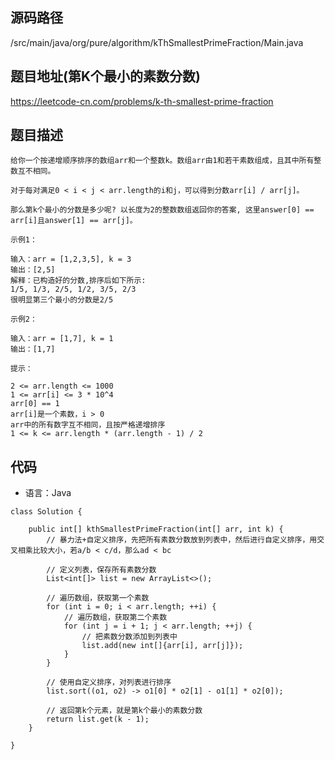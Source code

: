 ## 源码路径

/src/main/java/org/pure/algorithm/kThSmallestPrimeFraction/Main.java

## 题目地址(第K个最小的素数分数)

https://leetcode-cn.com/problems/k-th-smallest-prime-fraction

## 题目描述

```
给你一个按递增顺序排序的数组arr和一个整数k。数组arr由1和若干素数组成，且其中所有整数互不相同。

对于每对满足0 < i < j < arr.length的i和j，可以得到分数arr[i] / arr[j]。

那么第k个最小的分数是多少呢? 以长度为2的整数数组返回你的答案, 这里answer[0] == arr[i]且answer[1] == arr[j]。

示例1：

输入：arr = [1,2,3,5], k = 3
输出：[2,5]
解释：已构造好的分数,排序后如下所示: 
1/5, 1/3, 2/5, 1/2, 3/5, 2/3
很明显第三个最小的分数是2/5

示例2：

输入：arr = [1,7], k = 1
输出：[1,7]

提示：

2 <= arr.length <= 1000
1 <= arr[i] <= 3 * 10^4
arr[0] == 1
arr[i]是一个素数，i > 0
arr中的所有数字互不相同，且按严格递增排序
1 <= k <= arr.length * (arr.length - 1) / 2
```

## 代码

- 语言：Java

```
class Solution {

    public int[] kthSmallestPrimeFraction(int[] arr, int k) {
        // 暴力法+自定义排序，先把所有素数分数放到列表中，然后进行自定义排序，用交叉相乘比较大小，若a/b < c/d，那么ad < bc

        // 定义列表，保存所有素数分数
        List<int[]> list = new ArrayList<>();

        // 遍历数组，获取第一个素数
        for (int i = 0; i < arr.length; ++i) {
            // 遍历数组，获取第二个素数
            for (int j = i + 1; j < arr.length; ++j) {
                // 把素数分数添加到列表中
                list.add(new int[]{arr[i], arr[j]});
            }
        }

        // 使用自定义排序，对列表进行排序
        list.sort((o1, o2) -> o1[0] * o2[1] - o1[1] * o2[0]);

        // 返回第k个元素，就是第k个最小的素数分数
        return list.get(k - 1);
    }

}
```